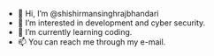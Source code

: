 - 👋 Hi, I’m @shishirmansinghrajbhandari
- 👀 I’m interested in development and cyber security.
- 🌱 I’m currently learning coding.
- 📫 You can reach me through my e-mail.
<!---
shishir2062/shishir2062 is a ✨ special ✨ repository because its `README.md` (this file) appears on your GitHub profile.
You can click the Preview link to take a look at your changes.
--->

